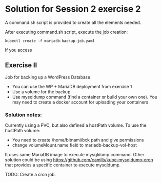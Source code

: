 # Solution for Session 2 exercise 2

A command.sh script is provided to create all the elements needed.

After executing command.sh script, execute the job creation:

`kubectl create -f mariadb-backup-job.yaml`

If you access 

## Exercise II

Job for backing up a WordPress Database
- You can use the WP + MariaDB deployment from exercise 1
- Use a volume for the backup
- Use mysqldump command (find a container or build your own one). You may need to create a docker account for uploading your containers

### Solution notes:

Currently using a PVC, but also defined a hostPath volume.
To use the hostPath volume:
- You need to create /home/bitnami/bck path and give permissions
- change volumeMount.name field to mariadb-backup-vol-host

It uses same MariaDB image to execute mysqldump command.
Other solution could be using https://github.com/camilb/kube-mysqldump-cron that provides a specific container to execute mysqldump.

TODO: Create a cron job.
